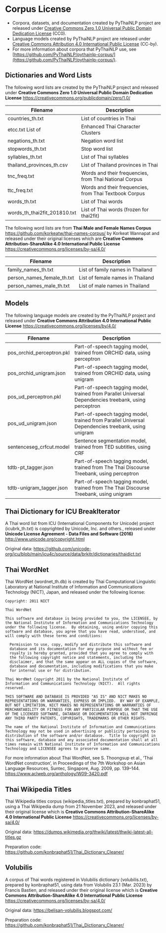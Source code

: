 # Corpus License

- Corpora, datasets, and documentation created by PyThaiNLP project are released under [Creative Commons Zero 1.0 Universal Public Domain Dedication License](https://creativecommons.org/publicdomain/zero/1.0/) (CC0).
- Language models created by PyThaiNLP project are released under [Creative Commons Attribution 4.0 International Public License](https://creativecommons.org/licenses/by/4.0/) (CC-by).
- For more information about corpora that PyThaiNLP use, see [https://github.com/PyThaiNLP/pythainlp-corpus/](https://github.com/PyThaiNLP/pythainlp-corpus/).


## Dictionaries and Word Lists

The following word lists are created by the PyThaiNLP project and released under
**Creative Commons Zero 1.0 Universal Public Domain Dedication License**
https://creativecommons.org/publicdomain/zero/1.0/

| Filename                     | Description                                            |
| ---------------------------- | ------------------------------------------------------ |
| countries_th.txt             | List of countries in Thai                              |
| etcc.txt List of             | Enhanced Thai Character Clusters                       |
| negations_th.txt             | Negation word list                                     |
| stopwords_th.txt             | Stop word list                                         |
| syllables_th.txt             | List of Thai syllables                                 |
| thailand_provinces_th.csv    | List of Thailand provinces in Thai                     |
| tnc_freq.txt                 | Words and their frequencies, from Thai National Corpus |
| ttc_freq.txt                 | Words and their frequencies, from Thai Textbook Corpus |
| words_th.txt                 | List of Thai words                                     |
| words_th_thai2fit_201810.txt | List of Thai words (frozen for thai2fit)               |

The following word lists are from **Thai Male and Female Names Corpus**
https://github.com/korkeatw/thai-names-corpus/ by Korkeat Wannapat
and released under their original licenses which are
**Creative Commons Attribution-ShareAlike 4.0 International Public License**
https://creativecommons.org/licenses/by-sa/4.0/

| Filename                   | Description                      |
| -------------------------- | -------------------------------- |
| family_names_th.txt        | List of family names in Thailand |
| person_names_female_th.txt | List of female names in Thailand |
| person_names_male_th.txt   | List of male names in Thailand   |


## Models

The following language models are created by the PyThaiNLP project
and released under
**Creative Commons Attribution 4.0 International Public License**
https://creativecommons.org/licenses/by/4.0/

| Filename                  | Description                                                                                           |
| ------------------------- | ----------------------------------------------------------------------------------------------------- |
| pos_orchid_perceptron.pkl | Part-of-speech tagging model, trained from ORCHID data, using perceptron                              |
| pos_orchid_unigram.json   | Part-of-speech tagging model, trained from ORCHID data, using unigram                                 |
| pos_ud_perceptron.pkl     | Part-of-speech tagging model, trained from Parallel Universal Dependencies treebank, using perceptron |
| pos_ud_unigram.json       | Part-of-speech tagging model, trained from Parallel Universal Dependencies treebank, using unigram    |
| sentenceseg_crfcut.model  | Sentence segmentation model, trained from TED subtitles, using CRF                                    |
| tdtb-pt_tagger.json | Part-of-speech tagging model, trained from The Thai Discourse Treebank, using perceptron                              |
| tdtb-unigram_tagger.json   | Part-of-speech tagging model, trained from The Thai Discourse Treebank, using unigram                                 |


## Thai Dictionary for ICU BreakIterator

A Thai word list from ICU (International Components for Unicode) project
(icubrk_th.txt) is copyrighted by Unicode, Inc. and others.,
released under **Unicode License Agreement - Data Files and Software (2016)**
﻿http://www.unicode.org/copyright.html

Original data:
https://github.com/unicode-org/icu/blob/main/icu4c/source/data/brkitr/dictionaries/thaidict.txt


## Thai WordNet

Thai WordNet (wordnet_th.db) is created by Thai Computational Linguistic
Laboratory at National Institute of Information and Communications
Technology (NICT), Japan, and released under the following license:

```
Copyright: 2011 NICT

Thai WordNet

This software and database is being provided to you, the LICENSEE, by
the National Institute of Information and Communications Technology
under the following license.  By obtaining, using and/or copying this
software and database, you agree that you have read, understood, and
will comply with these terms and conditions:

  Permission to use, copy, modify and distribute this software and
  database and its documentation for any purpose and without fee or
  royalty is hereby granted, provided that you agree to comply with
  the following copyright notice and statements, including the
  disclaimer, and that the same appear on ALL copies of the software,
  database and documentation, including modifications that you make
  for internal use or for distribution.

Thai WordNet Copyright 2011 by the National Institute of
Information and Communications Technology (NICT).  All rights
reserved.

THIS SOFTWARE AND DATABASE IS PROVIDED "AS IS" AND NICT MAKES NO
REPRESENTATIONS OR WARRANTIES, EXPRESS OR IMPLIED.  BY WAY OF EXAMPLE,
BUT NOT LIMITATION, NICT MAKES NO REPRESENTATIONS OR WARRANTIES OF
MERCHANTABILITY OR FITNESS FOR ANY PARTICULAR PURPOSE OR THAT THE USE
OF THE LICENSED SOFTWARE, DATABASE OR DOCUMENTATION WILL NOT INFRINGE
ANY THIRD PARTY PATENTS, COPYRIGHTS, TRADEMARKS OR OTHER RIGHTS.

The name of the National Institute of Information and Communications
Technology may not be used in advertising or publicity pertaining to
distribution of the software and/or database.  Title to copyright in
this software, database and any associated documentation shall at all
times remain with National Institute of Information and Communications
Technology and LICENSEE agrees to preserve same.
```

For more information about Thai WordNet, see
S. Thoongsup et al., ‘Thai WordNet construction’,
in Proceedings of the 7th Workshop on Asian Language Resources,
Suntec, Singapore, Aug. 2009, pp. 139–144.
https://www.aclweb.org/anthology/W09-3420.pdf


## Thai Wikipedia Titles

Thai Wikipedia titles corpus (wikipedia_titles.txt),
prepared by konbraphat51, using a Thai Wikipedia dump from
21 November 2023, and released under their original license which is
**Creative Commons Attribution-ShareAlike 4.0 International Public License**
https://creativecommons.org/licenses/by-sa/4.0/

Original data:
https://dumps.wikimedia.org/thwiki/latest/thwiki-latest-all-titles.gz

Preparation code:
https://github.com/konbraphat51/Thai_Dictionary_Cleaner/


## Volubilis

A corpus of Thai words registered in Volubilis dictionary
(volubilis.txt), prepared by konbraphat51,
using data from Volubilis 23.1 (Mar. 2023) by Francis Bastien,
and released under their original license which is
**Creative Commons Attribution-ShareAlike 4.0 International Public License**
https://creativecommons.org/licenses/by-sa/4.0/

Original data:
https://belisan-volubilis.blogspot.com/

Preparation code:
https://github.com/konbraphat51/Thai_Dictionary_Cleaner/
